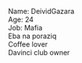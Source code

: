 Name: DeividGazara
<br>
Age: 24
<br>
Job: Mafia
<br>
Eba na poraziq
<br>
Coffee lover
<br>
Davinci club owner
